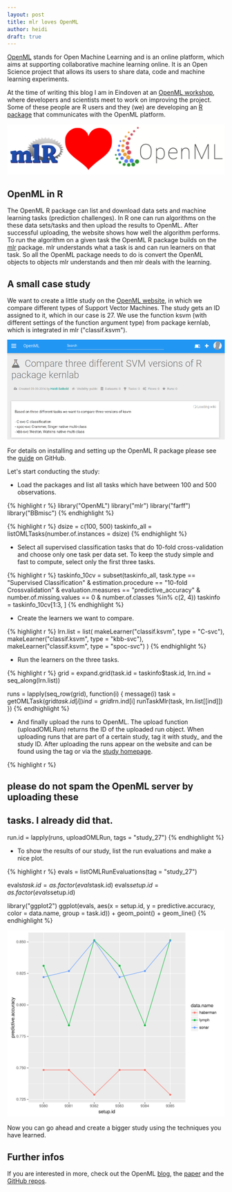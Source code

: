 ```yaml
---
layout: post
title: mlr loves OpenML
author: heidi
draft: true
---
```





[OpenML](http://www.openml.org/) stands for Open Machine Learning and is an
online platform, which aims at supporting collaborative machine learning
online. It is an Open Science project that allows its users to share data, code
and machine learning experiments.

At the time of writing this blog I am in Eindoven at an [OpenML
workshop](http://openml2016dev.openml.org/), where developers and scientists
meet to work on improving the project. Some of these people are R users and they (we)
are developing an [R package](https://github.com/openml/openml-r) that
communicates with the OpenML platform.


![graphic](/images/2016-09-09-mlr-loves-OpenML/mlr_loves_openml.png) 

## OpenML in R
The OpenML R package can list and download data sets and machine
learning tasks (prediction challenges).  In R one can run algorithms on the
these data sets/tasks and
then upload the results to OpenML. After successful uploading, the website shows how well the
algorithm performs.  To run the algorithm on a given task the OpenML R package
builds on the [mlr](https://github.com/mlr-org/mlr) package. mlr understands
what a task is and can run learners on that task. So all the OpenML package
needs to do is convert the OpenML objects to objects mlr understands and then
mlr deals with the learning.


## A small case study

We want to create a little study on the [OpenML
website](http://www.openml.org/), in which we compare different types of Support
Vector Machines.  The study gets an ID assigned to it, which in our case is 27.
We use the function ksvm (with different settings of the function argument type)
from package kernlab, which is integrated in mlr ("classif.ksvm").

![graphic](/images/2016-09-09-mlr-loves-OpenML/openml_screenshot_study.png) 


For details on installing and setting up the OpenML R package please see the
[guide](https://github.com/openml/openml-r) on GitHub.

Let's start conducting the study:

- Load the packages and list all tasks which have between 100 and 500
  observations. 

{% highlight r %}
library("OpenML")
library("mlr")
library("farff")
library("BBmisc")
{% endhighlight %}


{% highlight r %}
dsize = c(100, 500)
taskinfo_all = listOMLTasks(number.of.instances = dsize)
{% endhighlight %}

- Select all supervised classification tasks that do 10-fold cross-validation
  and choose only one task per data set. To keep the study simple and fast to compute, 
  select only the first three tasks.

{% highlight r %}
taskinfo_10cv = subset(taskinfo_all, task.type == "Supervised Classification" & 
                    estimation.procedure == "10-fold Crossvalidation" &
                    evaluation.measures == "predictive_accuracy" &
                    number.of.missing.values == 0 &
                    number.of.classes %in% c(2, 4))
taskinfo = taskinfo_10cv[1:3, ]
{% endhighlight %}

- Create the learners we want to compare.

{% highlight r %}
lrn.list = list(
  makeLearner("classif.ksvm", type = "C-svc"),
  makeLearner("classif.ksvm", type = "kbb-svc"),
  makeLearner("classif.ksvm", type = "spoc-svc")
)
{% endhighlight %}

- Run the learners on the three tasks.

{% highlight r %}
grid = expand.grid(task.id = taskinfo$task.id, 
                   lrn.ind = seq_along(lrn.list))

runs = lapply(seq_row(grid), function(i) {
  message(i)
  task = getOMLTask(grid$task.id[i])
  ind = grid$lrn.ind[i]
  runTaskMlr(task, lrn.list[[ind]])
})
{% endhighlight %}

- And finally upload the runs to OpenML.  The upload function (uploadOMLRun)
  returns the ID of the uploaded run object.  When uploading runs that are part
of a certain study, tag it with study_ and the study ID. After uploading the runs appear
on the website and can be found using the tag or via the
[study homepage](http://www.openml.org/index.php/s/27).


{% highlight r %}
## please do not spam the OpenML server by uploading these
## tasks. I already did that.
run.id = lapply(runs, uploadOMLRun, tags = "study_27")
{% endhighlight %}


- To show the results of our study, list the run evaluations and make a nice plot.


{% highlight r %}
evals = listOMLRunEvaluations(tag = "study_27")

evals$task.id = as.factor(evals$task.id)
evals$setup.id = as.factor(evals$setup.id)

library("ggplot2")
ggplot(evals, aes(x = setup.id, y = predictive.accuracy, 
                  color = data.name, group = task.id)) + 
  geom_point() + geom_line()
{% endhighlight %}

![plot of chunk unnamed-chunk-8](/figures/2016-09-09-mlr-loves-OpenML/unnamed-chunk-8-1.svg)

Now you can go ahead and create a bigger study using the techniques you have learned.


## Further infos
If you are interested in more, check out the OpenML
[blog](https://medium.com/open-machine-learning), the
[paper](https://www.researchgate.net/publication/263890323_OpenML_Networked_science_in_machine_learning)
and the [GitHub repos](https://github.com/openml).






